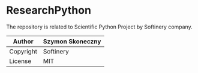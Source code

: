 ﻿# ResearchPython
The repository is related to Scientific Python Project by Softinery company.

| Author | Szymon Skoneczny |
| --------------- | --------------- |
| Copyright | Softinery |
| License | MIT |
